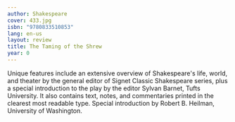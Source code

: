 ```yaml
---
author: Shakespeare
cover: 433.jpg
isbn: "9780833510853"
lang: en-us
layout: review
title: The Taming of the Shrew
year: 0
---
```


Unique features include an extensive overview of Shakespeare's life, world, and theater by the general editor of Signet Classic Shakespeare series, plus a special introduction to the play by the editor Sylvan Barnet, Tufts University. It also contains text, notes, and commentaries printed in the clearest most readable type. Special introduction by Robert B. Heilman, University of Washington.
